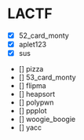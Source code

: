 # LACTF
- [x] 52_card_monty
- [x] aplet123
- [x] sus
- [] pizza
- [] 53_card_monty
- [] flipma
- [] heapsort
- [] polypwn
- [] ppplot
- [] woogie_boogie
- [] yacc
